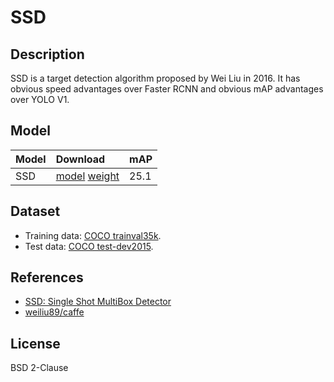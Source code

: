 <!--- SPDX-License-Identifier: BSD 2-Clause -->

# SSD

## Description

SSD is a target detection algorithm proposed by Wei Liu in 2016. It has obvious speed advantages over Faster RCNN and obvious mAP advantages over YOLO V1.

## Model

|Model      |Download                                                                              | mAP               |
|-----------|:-------------------------------------------------------------------------------------|:------------------|
|SSD        |[model](deploy.prototxt) [weight](VGG_coco_SSD_300x300_iter_400000.caffemodel)        | 25.1              |

## Dataset

* Training data: [COCO trainval35k](https://github.com/insikk/coco_dataset_trainval35k).
* Test data: [COCO test-dev2015](https://github.com/cocodataset/cocoapi/issues/87).

## References

* [SSD: Single Shot MultiBox Detector](https://arxiv.org/abs/1512.02325)
* [weiliu89/caffe](https://github.com/weiliu89/caffe/tree/ssd)

## License

BSD 2-Clause
